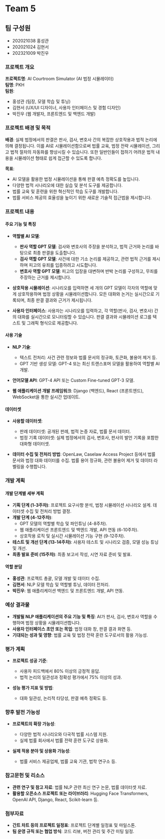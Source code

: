 # Team 5

## 팀 구성원

- 202021038 홍성관
- 202021024 김현서
- 202321009 박진우

### 프로젝트 개요

**프로젝트명**: AI Courtroom Simulator (AI 법정 시뮬레이터)  
**팀명**: PKH  
**팀원**:  
- 홍성관 (팀장, 모델 학습 및 튜닝)
- 김현서 (UX/UI 디자이너, 사용자 인터페이스 및 경험 디자인)
- 박진우 (웹 개발자, 프론트엔드 및 백엔드 개발)

### 프로젝트 배경 및 목적

**배경**: 실제 법정에서의 판결은 판사, 검사, 변호사 간의 복잡한 상호작용과 법적 논리에 의해 결정됩니다. 이를 AI로 시뮬레이션함으로써 법률 교육, 법정 전략 시뮬레이션, 그리고 법적 절차의 자동화를 향상시킬 수 있습니다. 또한 일반인들이 접하기 어려운 법적 내용을 시뮬레이션 형태로 쉽게 접근할 수 있도록 합니다.

**목표**:
- AI 모델을 활용한 법정 시뮬레이션을 통해 판결 예측 정확도를 높입니다.
- 다양한 법적 시나리오에 대한 실습 및 분석 도구를 제공합니다.
- 법률 교육 및 훈련을 위한 혁신적인 학습 도구를 개발합니다.
- 법률 서비스 제공의 효율성을 높이기 위한 새로운 기술적 접근법을 제시합니다.

### 프로젝트 내용

#### 주요 기능 및 특징

- **역할별 AI 모델**:
  - **판사 역할 GPT 모델**: 검사와 변호사의 주장을 분석하고, 법적 근거와 논리를 바탕으로 최종 판결을 도출합니다.
  - **검사 역할 GPT 모델**: 사건에 대한 기소 논리를 제공하고, 관련 법적 근거를 제시하며 피고의 유죄를 입증하려고 시도합니다.
  - **변호사 역할 GPT 모델**: 피고의 입장을 대변하며 반박 논리를 구성하고, 무죄를 주장하는 근거를 제시합니다.

- **상호작용 시뮬레이션**: 시나리오를 입력하면 세 개의 GPT 모델이 각자의 역할에 맞게 상호작용하며 법정 상황을 시뮬레이션합니다. 모든 대화와 논거는 실시간으로 기록되며, 최종 판결 결과와 근거가 제시됩니다.

- **사용자 인터페이스**: 사용자는 시나리오를 입력하고, 각 역할(판사, 검사, 변호사) 간의 대화를 실시간으로 모니터링할 수 있습니다. 판결 결과와 시뮬레이션 로그를 텍스트 및 그래픽 형식으로 제공합니다.

#### 사용 기술

- **NLP 기술**:
  - 텍스트 전처리: 사건 관련 정보와 법률 문서의 정규화, 토큰화, 불용어 제거 등.
  - GPT 기반 생성 모델: GPT-4 또는 최신 트랜스포머 모델을 활용하여 역할별 AI 개발.

- **언어모델 API**: GPT-4 API 또는 Custom Fine-tuned GPT-3 모델.

- **웹 애플리케이션 개발 프레임워크**: Django (백엔드), React (프론트엔드), WebSocket을 통한 실시간 업데이트.

#### 데이터셋

- **사용할 데이터셋**:
  - 판례 데이터셋: 공개된 판례, 법적 논증 자료, 법률 문서 데이터.
  - 법정 기록 데이터셋: 실제 법정에서의 검사, 변호사, 판사의 발언 기록을 포함한 대화형 데이터셋.

- **데이터 수집 및 전처리 방법**: OpenLaw, Caselaw Access Project 등에서 법률 문서와 법정 대화 데이터를 수집. 법률 용어 정규화, 관련 불용어 제거 및 데이터 라벨링을 수행합니다.

### 개발 계획

#### 개발 단계별 세부 계획

- **기획 단계 (1-3주차)**: 프로젝트 요구사항 분석, 법정 시뮬레이션 시나리오 설계. 데이터셋 수집 및 전처리 방법 결정.
- **개발 단계 (4-12주차)**:
  - GPT 모델의 역할별 학습 및 파인튜닝 (4-8주차).
  - 웹 애플리케이션 프론트엔드 및 백엔드 개발, API 연동 (6-10주차).
  - 상호작용 로직 및 실시간 시뮬레이션 기능 구현 (9-12주차).
- **테스트 및 개선 단계 (13-14주차)**: 사용자 테스트 및 시나리오 검증, 모델 성능 튜닝 및 개선.
- **최종 발표 준비 (15주차)**: 최종 보고서 작성, 시연 자료 준비 및 발표.

#### 역할 분담

- **홍성관**: 프로젝트 총괄, 모델 개발 및 데이터 수집.
- **김현서**: NLP 모델 학습 및 역할별 튜닝, 데이터 전처리.
- **박진우**: 웹 애플리케이션 백엔드 및 프론트엔드 개발, API 연동.

### 예상 결과물

- **개발될 NLP 애플리케이션의 주요 기능 및 특징**: AI가 판사, 검사, 변호사 역할을 수행하며 법정 상황을 시뮬레이션합니다.
- **사용자 인터페이스 초안 또는 목업**: 법정 대화 창, 판결 결과 화면 등.
- **기대되는 성과 및 영향**: 법률 교육 및 법정 전략 훈련 도구로서의 활용 가능성.

### 평가 계획

- **프로젝트 성공 기준**:
  - 사용자 피드백에서 80% 이상의 긍정적 응답.
  - 법적 논리의 일관성과 정확성 평가에서 75% 이상의 성과.

- **성능 평가 지표 및 방법**:
  - 대화 일관성, 논리적 타당성, 판결 예측 정확도 등.

### 향후 발전 가능성

- **프로젝트의 확장 가능성**:
  - 다양한 법적 시나리오와 다국적 법률 시스템 지원.
  - 실제 법률 회사에서 법률 전략 훈련 도구로 상용화.

- **실제 적용 분야 및 상용화 가능성**:
  - 법률 서비스 제공업체, 법률 교육 기관, 법학 연구소 등.

### 참고문헌 및 리소스

- **관련 연구 및 참고 자료**: 법률 NLP 관련 최신 연구 논문, 법률 데이터셋 자료.
- **활용할 오픈소스 프로젝트 또는 라이브러리**: Hugging Face Transformers, OpenAI API, Django, React, Scikit-learn 등.

### 첨부자료

- **간트 차트 등의 프로젝트 일정표**: 프로젝트 단계별 일정표 및 마일스톤.
- **팀 운영 규칙 또는 협업 방식**: 코드 리뷰, 버전 관리 및 주간 미팅 일정.
